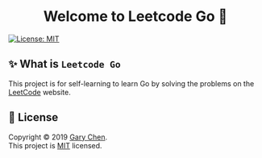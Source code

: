 <h1 align="center">Welcome to Leetcode Go 👋</h1>
<p>
  <a href="https://github.com/ggary9424/leetcode-go/blob/master/LICENSE">
    <img alt="License: MIT" src="https://img.shields.io/badge/License-MIT-yellow.svg" target="_blank" />
  </a>
</p>

## ✨ What is `Leetcode Go`

This project is for self-learning to learn Go by solving the problems on the [LeetCode](https://leetcode.com/) website.

## 📝 License

Copyright © 2019 [Gary Chen](https://github.com/ggary9424).<br />
This project is [MIT](https://github.com/ggary9424/leetcode-go/blob/master/LICENSE) licensed.
